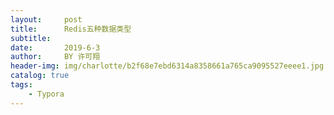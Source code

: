 ```yaml
---
layout:     post
title:      Redis五种数据类型
subtitle:   
date:       2019-6-3
author:     BY 许可翔
header-img: img/charlotte/b2f68e7ebd6314a8358661a765ca9095527eeee1.jpg
catalog: true
tags:
    - Typora
---
```




